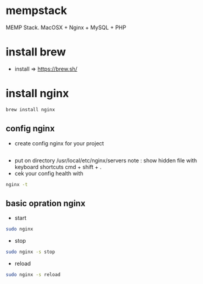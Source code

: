 # mempstack
MEMP Stack. MacOSX + Nginx + MySQL + PHP

# install brew
- install => https://brew.sh/

# install nginx
```bash
brew install nginx
```
## config nginx
- create config nginx for your project
```conf

```
- put on directory /usr/local/etc/nginx/servers
note : show hidden file with keyboard shortcuts cmd + shift + .
- cek your config health with
```bash
nginx -t
```
## basic opration nginx
- start
```bash
sudo nginx
```
- stop
```bash
sudo nginx -s stop
```
- reload
```bash
sudo nginx -s reload
```


